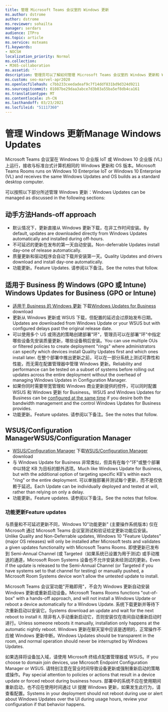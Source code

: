```yaml
---
title: 管理 Microsoft Teams 会议室的 Windows 更新
ms.author: dstrome
author: dstrome
ms.reviewer: sohailta
manager: serdars
audience: ITPro
ms.topic: article
ms.service: msteams
f1.keywords:
- NOCSH
localization_priority: Normal
ms.collection:
- M365-collaboration
ms.assetid: ''
description: 管理员可以了解如何管理 Microsoft Teams 会议室的 Windows 更新和 Windows 功能更新。
ms.custom: seo-marvel-apr2020
ms.openlocfilehash: c7bb233ceedadeaf9c7f14ddf831bd9d324d9211
ms.sourcegitcommit: 01087be29daa3abce7d3b03a55ba5ef8db4ca161
ms.translationtype: MT
ms.contentlocale: zh-CN
ms.lasthandoff: 03/23/2021
ms.locfileid: "51117360"
---
```

# <a name="manage-windows-updates"></a><span data-ttu-id="86009-103">管理 Windows 更新</span><span class="sxs-lookup"><span data-stu-id="86009-103">Manage Windows Updates</span></span>

<span data-ttu-id="86009-104">Microsoft Teams 会议室在 Windows 10 企业版 IoT 或 Windows 10 企业版 (VL) 上运行，接收与标准台式计算机相同的 Windows 更新和 OS 版本。</span><span class="sxs-lookup"><span data-stu-id="86009-104">Microsoft Teams Rooms runs on Windows 10 Enterprise IoT or Windows 10 Enterprise (VL) and receives the same Windows Updates and OS builds as a standard desktop computer.</span></span>

<span data-ttu-id="86009-105">可以按照以下部分所述管理 Windows 更新：</span><span class="sxs-lookup"><span data-stu-id="86009-105">Windows Updates can be managed as discussed in the following sections:</span></span>

## <a name="hands-off-approach"></a><span data-ttu-id="86009-106">动手方法</span><span class="sxs-lookup"><span data-stu-id="86009-106">Hands-off approach</span></span> 

- <span data-ttu-id="86009-107">默认情况下，更新直接从 Windows 更新下载，在非工作时间安装。</span><span class="sxs-lookup"><span data-stu-id="86009-107">By default, updates are downloaded directly from Windows Updates automatically and installed during off-hours.</span></span>
- <span data-ttu-id="86009-108">不可延迟的更新在发布的第一天自动安装。</span><span class="sxs-lookup"><span data-stu-id="86009-108">Non-deferrable Updates install day-one of release automatically.</span></span>
- <span data-ttu-id="86009-109">质量更新和驱动程序会自动下载并安装第一天。</span><span class="sxs-lookup"><span data-stu-id="86009-109">Quality Updates and drivers download and install day-one automatically.</span></span>
- <span data-ttu-id="86009-110">功能更新。</span><span class="sxs-lookup"><span data-stu-id="86009-110">Feature Updates.</span></span> <span data-ttu-id="86009-111">请参阅以下备注。</span><span class="sxs-lookup"><span data-stu-id="86009-111">See the notes that follow.</span></span>

## <a name="windows-updates-for-business-gpo-or-intune"></a><span data-ttu-id="86009-112">适用于 Business 的 Windows (GPO 或 Intune) </span><span class="sxs-lookup"><span data-stu-id="86009-112">Windows Updates for Business (GPO or Intune)</span></span>  

- <span data-ttu-id="86009-113">[适用于 Business 的 Windows 更新](/windows/deployment/update/waas-manage-updates-wufb) 下载</span><span class="sxs-lookup"><span data-stu-id="86009-113">[Windows Updates for Business](/windows/deployment/update/waas-manage-updates-wufb) download</span></span>
- <span data-ttu-id="86009-114">更新从 Windows 更新或 WSUS 下载，但配置的延迟会过原始发布日期。</span><span class="sxs-lookup"><span data-stu-id="86009-114">Updates are downloaded from Windows Update or your WSUS but with configured delays past the original release date.</span></span>
- <span data-ttu-id="86009-115">可以使用多个 US 或筛选的策略创建部署"环"，管理员可以在部署"环"中指定哪些设备先安装质量更新，哪些设备稍后安装。</span><span class="sxs-lookup"><span data-stu-id="86009-115">You can use multiple OUs or filtered policies to create deployment "rings" where administrators can specify which devices install Quality Updates first and which ones install later.</span></span> <span data-ttu-id="86009-116">在整个部署中推出更新之前，可以在一部分系统上测试可靠性和性能，而无需在配置管理器中管理 Windows 更新。</span><span class="sxs-lookup"><span data-stu-id="86009-116">Reliability and performance can be tested on a subset of systems before rolling out updates across the entire deployment without the overhead of managing Windows Updates in Configuration Manager.</span></span>
- <span data-ttu-id="86009-117">如果你同时需要带宽管理和 Windows 商业更新[](/windows/deployment/update/waas-integrate-wufb)提供的控件，可以同时配置 WSUS 和 Windows 更新 for Business。</span><span class="sxs-lookup"><span data-stu-id="86009-117">WSUS and Windows Updates for Business can be [configured at the same time](/windows/deployment/update/waas-integrate-wufb) if you desire both the bandwidth management and the control Windows Updates for Business provides.</span></span>
- <span data-ttu-id="86009-118">功能更新。</span><span class="sxs-lookup"><span data-stu-id="86009-118">Feature updates.</span></span> <span data-ttu-id="86009-119">请参阅以下备注。</span><span class="sxs-lookup"><span data-stu-id="86009-119">See the notes that follow.</span></span>

## <a name="wsusconfiguration-manager"></a><span data-ttu-id="86009-120">WSUS/Configuration Manager</span><span class="sxs-lookup"><span data-stu-id="86009-120">WSUS/Configuration Manager</span></span>

- <span data-ttu-id="86009-121">[WSUS/Configuration Manager](/windows/deployment/update/waas-manage-updates-configuration-manager) 下载</span><span class="sxs-lookup"><span data-stu-id="86009-121">[WSUS/Configuration Manager](/windows/deployment/update/waas-manage-updates-configuration-manager) download</span></span>
- <span data-ttu-id="86009-122">与 Windows Update for Business 非常类似，但具有在每个"环"或整个部署中以特定 KB 为目标的额外选项。</span><span class="sxs-lookup"><span data-stu-id="86009-122">Much like Windows Update for Business, but with the additional option of targeting specific KB's within each "ring" or the entire deployment.</span></span> <span data-ttu-id="86009-123">可以单独部署并测试每个更新，而不是仅依赖于延迟。</span><span class="sxs-lookup"><span data-stu-id="86009-123">Each Update can be individually deployed and tested at will, rather than relying on only a delay.</span></span>
- <span data-ttu-id="86009-124">功能更新。</span><span class="sxs-lookup"><span data-stu-id="86009-124">Feature updates.</span></span> <span data-ttu-id="86009-125">请参阅以下备注。</span><span class="sxs-lookup"><span data-stu-id="86009-125">See the notes that follow.</span></span>

### <a name="feature-updates"></a><span data-ttu-id="86009-126">功能更新</span><span class="sxs-lookup"><span data-stu-id="86009-126">Feature updates</span></span>

<span data-ttu-id="86009-127">与质量和不可延迟更新不同，Windows 10"功能更新" (主要操作系统版本) 仅在 Microsoft 通过 Microsoft Teams 会议室测试和验证给定更新功能后安装。</span><span class="sxs-lookup"><span data-stu-id="86009-127">Unlike Quality and Non-Deferrable updates, Windows 10 "Feature Updates" (major OS releases) will only be installed after Microsoft tests and validates a given updates functionality with Microsoft Teams Rooms.</span></span> <span data-ttu-id="86009-128">即使更新已发布到 Semi-Annual Channel (或 Targeted（如果系统已设置为用于测试) 或手动推送的通道，Microsoft Room Systems 设备也不允许安装未经测试的更新。</span><span class="sxs-lookup"><span data-stu-id="86009-128">Even if the update is released to the Semi-Annual Channel (or Targeted if you have systems set to that channel for testing) or manually pushed, a Microsoft Room Systems device won't allow the untested update to install.</span></span>

<span data-ttu-id="86009-129">Microsoft Teams 会议室功能"开箱即用"，不会为 Windows 更新自动安装 Windows 更新或重新启动设备。</span><span class="sxs-lookup"><span data-stu-id="86009-129">Microsoft Teams Rooms functions "out-of-box" with a hands-off approach, and will not install a Windows Update or reboot a device automatically for a Windows Update.</span></span> <span data-ttu-id="86009-130">系统下载更新并等待下次重新启动以安装它。</span><span class="sxs-lookup"><span data-stu-id="86009-130">Systems download an update and wait for the next reboot to install it.</span></span> <span data-ttu-id="86009-131">除非有人手动重新启动它，否则安装仅在夜间自动重新启动时进行。</span><span class="sxs-lookup"><span data-stu-id="86009-131">Unless someone reboots it manually, installation only happens at the automatic nightly reboot.</span></span> <span data-ttu-id="86009-132">Windows 更新在聊天室中应该是透明的，正常操作不应被 Windows 更新中断。</span><span class="sxs-lookup"><span data-stu-id="86009-132">Windows Updates should be transparent in the room, and normal operation should never be interrupted by Windows Updates.</span></span>

<span data-ttu-id="86009-133">如果选择将设备加入域，请使用 Microsoft 终结点配置管理器或 WSUS。</span><span class="sxs-lookup"><span data-stu-id="86009-133">If you choose to domain join devices, use Microsoft Endpoint Configuration Manager or WSUS.</span></span> <span data-ttu-id="86009-134">请特别注意在营业时间导致设备更新或强制重新启动的策略或操作。</span><span class="sxs-lookup"><span data-stu-id="86009-134">Pay special attention to policies or actions that result in a device update or forced reboot during business hours.</span></span> <span data-ttu-id="86009-135">部署中的系统不应在使用期间重新启动，也不应在使用时间通过 UI 提醒 Windows 更新，如果发生此行为，请查看配置。</span><span class="sxs-lookup"><span data-stu-id="86009-135">Systems in your deployment should not reboot during use or alert about Windows Updates over the UI during usage hours, review your configuration if that behavior happens.</span></span>